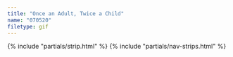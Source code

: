 ```yaml
---
title: "Once an Adult, Twice a Child"
name: "070520"
filetype: gif
---
```


{% include "partials/strip.html" %}
{% include "partials/nav-strips.html" %}